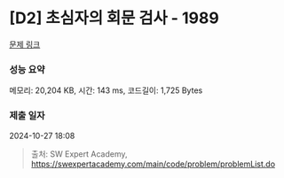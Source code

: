 # [D2] 초심자의 회문 검사 - 1989 

[문제 링크](https://swexpertacademy.com/main/code/problem/problemDetail.do?contestProbId=AV5PyTLqAf4DFAUq) 

### 성능 요약

메모리: 20,204 KB, 시간: 143 ms, 코드길이: 1,725 Bytes

### 제출 일자

2024-10-27 18:08



> 출처: SW Expert Academy, https://swexpertacademy.com/main/code/problem/problemList.do